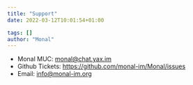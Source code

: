 ```yaml
---
title: "Support"
date: 2022-03-12T10:01:54+01:00

tags: []
author: "Monal"
---
```


* Monal MUC: monal@chat.yax.im
* Github Tickets: https://github.com/monal-im/Monal/issues
* Email: info@monal-im.org
